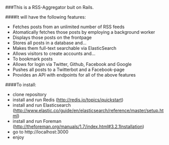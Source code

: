 ###This is a RSS-Aggregator buit on Rails.

####It will have the following features:
* Fetches posts from an unlimited number of RSS feeds
* Atomatically fetches those posts by employing a background worker
* Displays those posts on the frontpage
* Stores all posts in a database and...
* Makes them full-text searchable via ElasticSearch
* Allows visitors to create accounts and...
* To bookmark posts
* Allows for login via Twitter, Github, Facebook and Google
* Pushes all posts to a Twitterbot and a Facebook-page
* Provides an API with endpoints for all of the above features

####To install:
* clone repository
* install and run Redis (http://redis.io/topics/quickstart)
* install and run Elasticsearch (http://www.elastic.co/guide/en/elasticsearch/reference/master/setup.html)
* install and run Foreman (http://theforeman.org/manuals/1.7/index.html#3.2.1Installation)
* go to http://localhost:3000
* enjoy



